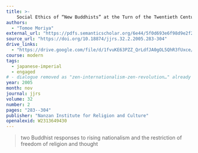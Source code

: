 ```yaml
---
title: >-
    Social Ethics of “New Buddhists” at the Turn of the Twentieth Century: A Comparative Study of Suzuki Daisetsu and Inoue Shūten
authors:
  - "Tomoe Moriya"
external_url: "https://pdfs.semanticscholar.org/6e44/5f0d693e6f98d9e2f2e9c439bc4af57e3dc6.pdf"
source_url: "https://doi.org/10.18874/jjrs.32.2.2005.283-304"
drive_links:
  - "https://drive.google.com/file/d/1fvuKE63PZZ_QrLdfJA0gOL5QhR3fUxce/view?usp=drivesdk"
course: modern
tags:
  - japanese-imperial
  - engaged
# - dialogue removed as "zen-internationalism-zen-revolution…" already adds Inoue to "dialogue"
year: 2005
month: nov
journal: jjrs
volume: 32
number: 2
pages: "283--304"
publisher: "Nanzan Institute for Religion and Culture"
openalexid: W2313649430
---
```


> two Buddhist responses to rising nationalism and the restriction of freedom of religion and thought

